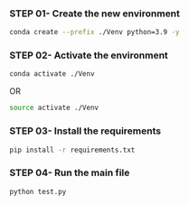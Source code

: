 ### STEP 01- Create the new environment
```bash
conda create --prefix ./Venv python=3.9 -y
```

### STEP 02- Activate the environment
```bash
conda activate ./Venv
```
OR
```bash
source activate ./Venv
```

### STEP 03- Install the requirements
```bash
pip install -r requirements.txt
```

### STEP 04- Run the main file
```bash
python test.py
```